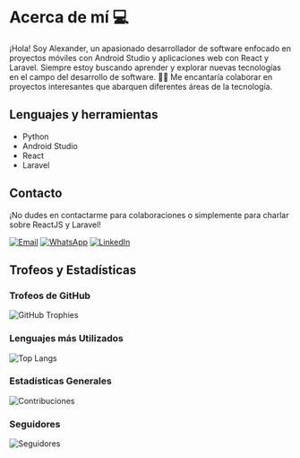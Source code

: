 # Acerca de mí 💻

¡Hola! Soy Alexander, un apasionado desarrollador de software enfocado en proyectos móviles con Android Studio y aplicaciones web con React y Laravel. Siempre estoy buscando aprender y explorar nuevas tecnologías en el campo del desarrollo de software. 👨‍💻 Me encantaría colaborar en proyectos interesantes que abarquen diferentes áreas de la tecnología.

## Lenguajes y herramientas
- Python
- Android Studio
- React
- Laravel

## Contacto

¡No dudes en contactarme para colaboraciones o simplemente para charlar sobre ReactJS y Laravel!

[![Email](https://img.shields.io/badge/Email-Contact%20Me-blue?style=flat-square&logo=gmail)](mailto:paulluna99@gmail.com)
[![WhatsApp](https://img.shields.io/badge/WhatsApp-Chat%20with%20Me-brightgreen?style=flat-square&logo=whatsapp)](https://wa.me/+593985726434)
[![LinkedIn](https://img.shields.io/badge/LinkedIn-Profile-blue?style=flat-square&logo=linkedin)](https://www.linkedin.com/in/alexander-luna-arteaga/)

## Trofeos y Estadísticas

### Trofeos de GitHub
![GitHub Trophies](https://github-profile-trophy.vercel.app/?username=Alexander-Luna&theme=darkhub&column=7)

### Lenguajes más Utilizados
![Top Langs](https://github-readme-stats.vercel.app/api/top-langs/?username=Alexander-Luna&theme=dark&layout=compact)

### Estadísticas Generales
![Contribuciones](https://github-readme-stats.vercel.app/api?username=Alexander-Luna&count_private=true&show_icons=true&theme=dark&hide=contribs,prs)

### Seguidores
![Seguidores](https://img.shields.io/github/followers/Alexander-Luna?label=Followers&style=social)
